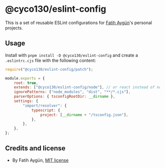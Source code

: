 # @cyco130/eslint-config

This is a set of reusable ESLint configurations for [Fatih Aygün](https://github.com/cyco130)'s personal projects.

## Usage

Install with `pnpm install -D @cyco130/eslint-config` and create a `.eslintrc.cjs` file with the following content:

```js
require("@cyco130/eslint-config/patch");

module.exports = {
	root: true,
	extends: ["@cyco130/eslint-config/node"], // or react instead of node
	ignorePatterns: ["node_modules", "dist", "**/*.cjs"],
	parserOptions: { tsconfigRootDir: __dirname },
	settings: {
		"import/resolver": {
			typescript: {
				project: [__dirname + "/tsconfig.json"],
			},
		},
	},
};
```

## Credits and license

-   By Fatih Aygün, [MIT license](./LICENSE)
